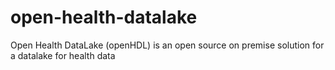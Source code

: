 # open-health-datalake
Open Health DataLake (openHDL) is an open source on premise solution for a datalake for health data
